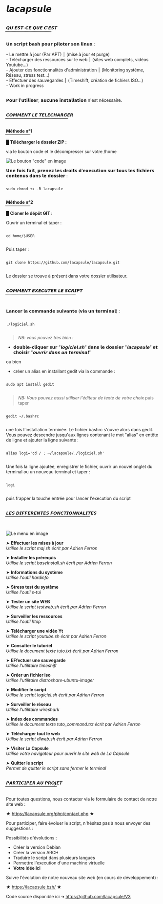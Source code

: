 # 𝙡𝙖𝙘𝙖𝙥𝙨𝙪𝙡𝙚
<br>
 𝙌𝙐'𝙀𝙎𝙏-𝘾𝙀 𝙌𝙐𝙀 𝘾'𝙀𝙎𝙏  <br>
̅ ̅ ̅ ̅ ̅ ̅ ̅ ̅ ̅ ̅ ̅ ̅ ̅ ̅ ̅ ̅ ̅ ̅ ̅ ̅ ̅ ̅ ̅ ̅ ̅ ̅ ̅ ̅ ̅ ̅ ̅ ̅ ̅ ̅ ̅ ̅ ̅ ̅ ̅ ̅ ̅ <br><br>
𝗨𝗻 𝘀𝗰𝗿𝗶𝗽𝘁 𝗯𝗮𝘀𝗵 𝗽𝗼𝘂𝗿 𝗽𝗶𝗹𝗼𝘁𝗲𝗿 𝘀𝗼𝗻 𝗹𝗶𝗻𝘂𝘅 : <br><br>
- Le mettre à jour (Par APT)                                ׀ (mise à jour et purge)<br>
- Télécharger des ressources sur le web                     ׀ (sites web complets, vidéos Youtube...)<br>
- Ajouter des fonctionnalités d'administration              ׀ (Monitoring système, Réseau, stress test...)<br>  
- Effectuer des sauvegardes                                 ׀ (Timeshift, création de fichiers ISO...)<br>
- Work in progress <br><br>

𝗣𝗼𝘂𝗿 𝗹'𝘂𝘁𝗶𝗹𝗶𝘀𝗲𝗿, 𝗮𝘂𝗰𝘂𝗻𝗲 𝗶𝗻𝘀𝘁𝗮𝗹𝗹𝗮𝘁𝗶𝗼𝗻 n'est nécessaire.<br><br>

 𝘾𝙊𝙈𝙈𝙀𝙉𝙏 𝙇𝙀 𝙏𝙀𝙇𝙀𝘾𝙃𝘼𝙍𝙂𝙀𝙍  <br>
̅ ̅ ̅ ̅ ̅ ̅ ̅ ̅ ̅ ̅ ̅ ̅ ̅ ̅ ̅ ̅ ̅ ̅ ̅ ̅ ̅ ̅ ̅ ̅ ̅ ̅ ̅ ̅ ̅ ̅ ̅ ̅ ̅ ̅ ̅ ̅ ̅ ̅ ̅ ̅ ̅ ̅ ̅ ̅ ̅ ̅ ̅ ̅ ̅ ̅ ̅ ̅ ̅ ̅ ̅ ̅ <br><br>
**Méthode n°1**<br>
 ̅ ̅ ̅ ̅ ̅ ̅ ̅ ̅ ̅ ̅ ̅ ̅ ̅ ̅ ̅ ̅ ̅ ̅ ̅ ̅ ̅ ̅  <br>
**█ Télécharger le dossier ZIP :**

via le bouton code et le décompresser sur votre /home 

![Le bouton "code" en image](https://raw.githubusercontent.com/lacapsule/lacapsule/main/img/img2.png)

𝗨𝗻𝗲 𝗳𝗼𝗶𝘀 𝗳𝗮𝗶𝘁, 𝗽𝗿𝗲𝗻𝗲𝘇 𝗹𝗲𝘀 𝗱𝗿𝗼𝗶𝘁𝘀 𝗱'𝗲𝘅𝗲𝗰𝘂𝘁𝗶𝗼𝗻 𝘀𝘂𝗿 𝘁𝗼𝘂𝘀 𝗹𝗲𝘀 𝗳𝗶𝗰𝗵𝗶𝗲𝗿𝘀 𝗰𝗼𝗻𝘁𝗲𝗻𝘂𝘀 𝗱𝗮𝗻𝘀 𝗹𝗲 𝗱𝗼𝘀𝘀𝗶𝗲𝗿 : 

<pre><code>
sudo chmod +x -R lacapsule

</code></pre>

**Méthode n°2**<br>
 ̅ ̅ ̅ ̅ ̅ ̅ ̅ ̅ ̅ ̅ ̅ ̅ ̅ ̅ ̅ ̅ ̅ ̅ ̅ ̅ ̅ ̅  <br>
**█ Cloner le dépôt GIT :**

Ouvrir un terminal et taper :

<pre><code>
cd home/$USER

</code></pre>

Puis taper :

<pre><code>
git clone https://github.com/lacapsule/lacapsule.git

</code></pre>

Le dossier se trouve à présent dans votre dossier utilisateur.<br><br>

 𝘾𝙊𝙈𝙈𝙀𝙉𝙏 𝙀𝙓𝙀𝘾𝙐𝙏𝙀𝙍 𝙇𝙀 𝙎𝘾𝙍𝙄𝙋𝙏  <br>
̅ ̅ ̅ ̅ ̅ ̅ ̅ ̅ ̅ ̅ ̅ ̅ ̅ ̅ ̅ ̅ ̅ ̅ ̅ ̅ ̅ ̅ ̅ ̅ ̅ ̅ ̅ ̅ ̅ ̅ ̅ ̅ ̅ ̅ ̅ ̅ ̅ ̅ ̅ ̅ ̅ ̅ ̅ ̅ ̅ ̅ ̅ ̅ ̅ ̅ ̅ ̅ ̅ ̅ ̅ ̅ ̅ ̅ ̅ ̅ ̅ ̅ ̅ <br><br>

𝗟𝗮𝗻𝗰𝗲𝗿 𝗹𝗮 𝗰𝗼𝗺𝗺𝗮𝗻𝗱𝗲 𝘀𝘂𝗶𝘃𝗮𝗻𝘁𝗲 (𝘃𝗶𝗮 𝘂𝗻 𝘁𝗲𝗿𝗺𝗶𝗻𝗮𝗹) : 

<pre><code>
./logiciel.sh

</code></pre>

> *NB: vous pouvez très bien :* 
- 𝗱𝗼𝘂𝗯𝗹𝗲-𝗰𝗹𝗶𝗾𝘂𝗲𝗿 𝘀𝘂𝗿 *"𝗹𝗼𝗴𝗶𝗰𝗶𝗲𝗹.𝘀𝗵"* 𝗱𝗮𝗻𝘀 𝗹𝗲 𝗱𝗼𝘀𝘀𝗶𝗲𝗿 *"𝗹𝗮𝗰𝗮𝗽𝘀𝘂𝗹𝗲"* 𝗲𝘁 𝗰𝗵𝗼𝗶𝘀𝗶𝗿 *"𝗼𝘂𝘃𝗿𝗶𝗿 𝗱𝗮𝗻𝘀 𝘂𝗻 𝘁𝗲𝗿𝗺𝗶𝗻𝗮𝗹"*
 
ou bien

- créer un alias en installant gedit via la commande : 

<pre><code>
sudo apt install gedit

</code></pre>

> *NB: Vous pouvez aussi utiliser l'éditeur de texte de votre choix*
puis taper 

<pre><code>
gedit ~/.bashrc

</code></pre>

une fois l'installation terminée.
Le fichier bashrc s'ouvre alors dans gedit.
Vous pouvez descendre jusqu'aux lignes contenant le mot "alias" en entête de ligne et ajouter la ligne suivante :

<pre><code>
alias logi='cd / ; ~/lacapsule/./logiciel.sh'

</code></pre>

Une fois la ligne ajoutée, enregistrer le fichier, ouvrir un nouvel onglet du terminal ou un nouveau terminal et taper :

<pre><code>
logi

</code></pre>

puis frapper la touche entrée pour lancer l'execution du script <br><br>

 𝙇𝙀𝙎 𝘿𝙄𝙁𝙁𝙀𝙍𝙀𝙉𝙏𝙀𝙎 𝙁𝙊𝙉𝘾𝙏𝙄𝙊𝙉𝙉𝘼𝙇𝙄𝙏𝙀𝙎  <br>
̅ ̅ ̅ ̅ ̅ ̅ ̅ ̅ ̅ ̅ ̅ ̅ ̅ ̅ ̅ ̅ ̅ ̅ ̅ ̅ ̅ ̅ ̅ ̅ ̅ ̅ ̅ ̅ ̅ ̅ ̅ ̅ ̅ ̅ ̅ ̅ ̅ ̅ ̅ ̅ ̅ ̅ ̅ ̅ ̅ ̅ ̅ ̅ ̅ ̅ ̅ ̅ ̅ ̅ ̅ ̅ ̅ ̅ ̅ ̅ ̅ ̅ ̅ ̅ ̅ ̅ ̅ ̅ ̅ ̅ ̅ ̅ ̅ ̅ ̅ ̅ <br><br>

![Le menu en image](https://raw.githubusercontent.com/lacapsule/lacapsule/main/img/img.png)

➤ **Effectuer les mises à jour**<br>
*Utilise le script *maj sh* écrit par Adrien Ferron*

➤ **Installer les prérequis**<br>
*Utilise le script *baseInstall.sh* écrit par Adrien Ferron*

➤ **Informations du système**<br>
*Utilise l'outil *hardinfo**

➤ **Stress test du système**<br>
*Utilise l'outil *s-tui**

➤ **Tester un site WEB**<br>
*Utilise le script *testweb.sh* écrit par Adrien Ferron*

➤ **Surveiller les ressources**<br>
*Utilise l'outil *htop**

➤ **Télécharger une vidéo Yt**<br>
*Utilise le script *youtube.sh* écrit par Adrien Ferron*

➤ **Consulter le tutoriel**<br>
*Utilise le document texte tuto.txt écrit par Adrien Ferron*

➤ **EFfectuer une sauvegarde**<br>
*Utilise l'utilitaire *timeshift**

➤ **Créer un fichier iso**<br>
*Utilise l'utilitaire *distroshare-ubuntu-imager**

➤ **Modifier le script**<br>
*Utilise le script *logiciel.sh* écrit par Adrien Ferron*

➤ **Surveiller le réseau**<br>
*Utilise l'utilitaire *wireshark**

➤ **Index des commandes**<br>
*Utilise le document texte *tuto_command.txt* écrit par Adrien Ferron*

➤ **Télécharger tout le web**<br>
*Utilise le script *dlweb.sh* écrit par Adrien Ferron*

➤ **Visiter La Capsule**<br>
*Utilise votre navigateur pour ouvrir le site web de La Capsule*

➤ **Quitter le script**<br>
*Permet de quitter le script sans fermer le terminal*<br><br>

 𝙋𝘼𝙍𝙏𝙄𝘾𝙄𝙋𝙀𝙍 𝘼𝙐 𝙋𝙍𝙊𝙅𝙀𝙏  <br>
̅ ̅ ̅ ̅ ̅ ̅ ̅ ̅ ̅ ̅ ̅ ̅ ̅ ̅ ̅ ̅ ̅ ̅ ̅ ̅ ̅ ̅ ̅ ̅ ̅ ̅ ̅ ̅ ̅ ̅ ̅ ̅ ̅ ̅ ̅ ̅ ̅ ̅ ̅ ̅ ̅ ̅ ̅ ̅ ̅ ̅ <br><br>
Pour toutes questions, nous contacter via le formulaire de contact de notre site web :

★ https://lacapsule.org/php/contact.php ★

Pour participer, faire évoluer le script, n'hésitez pas à nous envoyer des suggestions :

Possibilités d'évolutions :

- Créer la version Debian
- Créer la version ARCH
- Traduire le script dans plusieurs langues
- Permettre l'execution d'une machine virtuelle 
- **Votre idée ici**

Suivre l'évolution de notre nouveau site web (en cours de développement) :

★ https://lacapsule.bzh/ ★

Code source disponible ici ➔ https://github.com/lacapsule/V3
